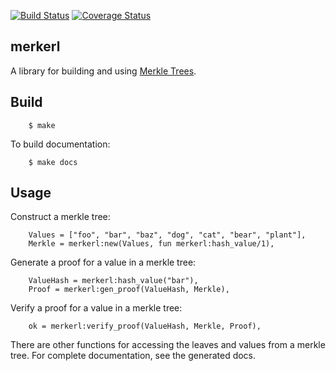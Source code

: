 [![Build Status](https://travis-ci.org/helium/merkerl.svg?branch=master)](https://travis-ci.org/helium/merkerl)
[![Coverage Status](https://coveralls.io/repos/github/helium/merkerl/badge.svg?branch=master)](https://coveralls.io/github/helium/merkerl?branch=master)


merkerl
--------

A library for building and using [Merkle Trees](https://en.wikipedia.org/wiki/Merkle_tree).

Build
-----

```
    $ make
```

To build documentation:

```
    $ make docs
```


Usage
-----

Construct a merkle tree:

```
    Values = ["foo", "bar", "baz", "dog", "cat", "bear", "plant"],
    Merkle = merkerl:new(Values, fun merkerl:hash_value/1),
```

Generate a proof for a value in a merkle tree:

```
    ValueHash = merkerl:hash_value("bar"),
    Proof = merkerl:gen_proof(ValueHash, Merkle),
```

Verify a proof for a value in a merkle tree:

```
    ok = merkerl:verify_proof(ValueHash, Merkle, Proof),
```

There are other functions for accessing the leaves and values from a
merkle tree. For complete documentation, see the generated docs.
